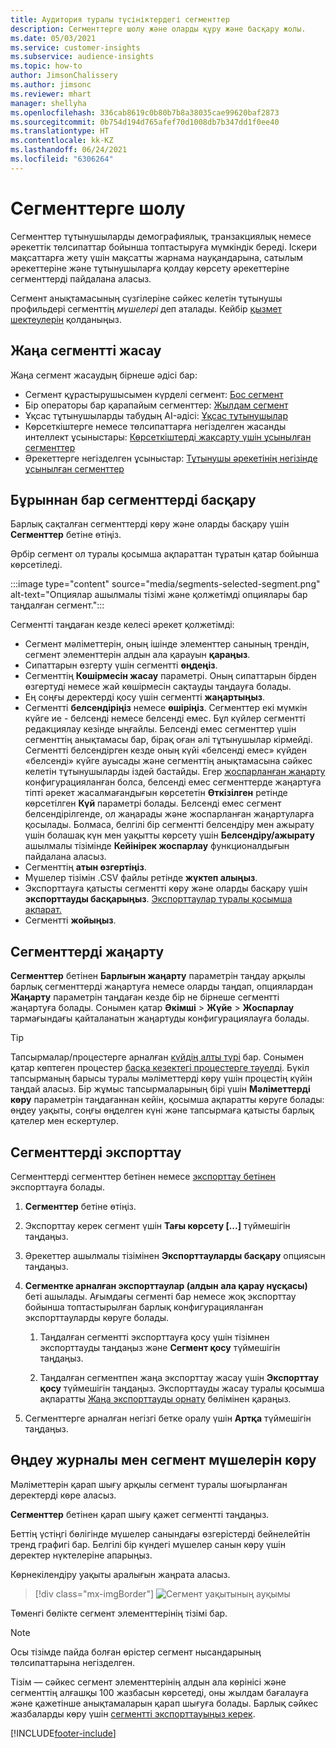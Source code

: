 ```yaml
---
title: Аудитория туралы түсініктердегі сегменттер
description: Сегменттерге шолу және оларды құру және басқару жолы.
ms.date: 05/03/2021
ms.service: customer-insights
ms.subservice: audience-insights
ms.topic: how-to
author: JimsonChalissery
ms.author: jimsonc
ms.reviewer: mhart
manager: shellyha
ms.openlocfilehash: 336cab8619c0b80b7b8a38035cae99620baf2873
ms.sourcegitcommit: 0b754d194d765afef70d1008db7b347dd1f0ee40
ms.translationtype: HT
ms.contentlocale: kk-KZ
ms.lasthandoff: 06/24/2021
ms.locfileid: "6306264"
---
```

# <a name="segments-overview"></a>Сегменттерге шолу

Сегменттер тұтынушыларды демографиялық, транзакциялық немесе әрекеттік төлсипаттар бойынша топтастыруға мүмкіндік береді. Іскери мақсаттарға жету үшін мақсатты жарнама науқандарына, сатылым әрекеттеріне және тұтынушыларға қолдау көрсету әрекеттеріне сегменттерді пайдалана аласыз.

Сегмент анықтамасының сүзгілеріне сәйкес келетін тұтынушы профильдері сегменттің *мүшелері* деп аталады. Кейбір [қызмет шектеулерін](service-limits.md) қолданыңыз.

## <a name="create-a-new-segment"></a>Жаңа сегментті жасау

Жаңа сегмент жасаудың бірнеше әдісі бар: 

- Сегмент құрастырушысымен күрделі сегмент: [Бос сегмент](segment-builder.md#create-a-new-segment)
- Бір операторы бар қарапайым сегменттер: [Жылдам сегмент](segment-builder.md#quick-segments)
- Ұқсас тұтынушыларды табудың AI-әдісі: [Ұқсас тұтынушылар](find-similar-customer-segments.md)
- Көрсеткіштерге немесе төлсипаттарға негізделген жасанды интеллект ұсыныстары: [Көрсеткіштерді жақсарту үшін ұсынылған сегменттер](suggested-segments.md)
- Әрекеттерге негізделген ұсыныстар: [Тұтынушы әрекетінің негізінде ұсынылған сегменттер](suggested-segments-activity.md)

## <a name="manage-existing-segments"></a>Бұрыннан бар сегменттерді басқару

Барлық сақталған сегменттерді көру және оларды басқару үшін **Сегменттер** бетіне өтіңіз.

Әрбір сегмент ол туралы қосымша ақпараттан тұратын қатар бойынша көрсетіледі.

:::image type="content" source="media/segments-selected-segment.png" alt-text="Опциялар ашылмалы тізімі және қолжетімді опциялары бар таңдалған сегмент.":::

Сегментті таңдаған кезде келесі әрекет қолжетімді:

- Сегмент мәліметтерін, оның ішінде элементтер санының трендін, сегмент элементтерін алдын ала қарауын **қараңыз**.
- Сипаттарын өзгерту үшін сегментті **өңдеңіз**.
- Сегменттің **Көшірмесін жасау** параметрі. Оның сипаттарын бірден өзгертуді немесе жай көшірмесін сақтауды таңдауға болады.
- Ең соңғы деректерді қосу үшін сегментті **жаңартыңыз**.
- Сегментті **белсендіріңіз** немесе **өшіріңіз**. Сегменттер екі мүмкін күйге ие - белсенді немесе белсенді емес. Бұл күйлер сегментті редакциялау кезінде ыңғайлы. Белсенді емес сегменттер үшін сегменттің анықтамасы бар, бірақ оған әлі тұтынушылар кірмейді. Сегментті белсендірген кезде оның күйі «белсенді емес» күйден «белсенді» күйге ауысады және сегменттің анықтамасына сәйкес келетін тұтынушыларды іздей бастайды. Егер [жоспарланған жаңарту](system.md#schedule-tab) конфигурацияланған болса, белсенді емес сегменттерде жаңартуға тіпті әрекет жасалмағандығын көрсететін **Өткізілген** ретінде көрсетілген **Күй** параметрі болады. Белсенді емес сегмент белсендірілгенде, ол жаңарады және жоспарланған жаңартуларға қосылады.
  Болмаса, белгілі бір сегментті белсендіру мен ажырату үшін болашақ күн мен уақытты көрсету үшін **Белсендіру/ажырату** ашылмалы тізімінде **Кейінірек жоспарлау** функционалдығын пайдалана аласыз.
- Сегменттің **атын өзгертіңіз**.
- Мүшелер тізімін .CSV файлы ретінде **жүктеп алыңыз**.
- Экспорттауға қатысты сегментті көру және оларды басқару үшін **экспорттауды басқарыңыз**. [Экспорттаулар туралы қосымша ақпарат.](export-destinations.md)
- Сегментті **жойыңыз**.

## <a name="refresh-segments"></a>Сегменттерді жаңарту

**Сегменттер** бетінен **Барлығын жаңарту** параметрін таңдау арқылы барлық сегменттерді жаңартуға немесе оларды таңдап, опциялардан **Жаңарту** параметрін таңдаған кезде бір не бірнеше сегментті жаңартуға болады. Сонымен қатар **Әкімші** > **Жүйе** > **Жоспарлау** тармағындағы қайталанатын жаңартуды конфигурациялауға болады.

> [!TIP]
> Тапсырмалар/процестерге арналған [күйдің алты түрі](system.md#status-types) бар. Сонымен қатар көптеген процестер [басқа кезектегі процестерге тәуелді](system.md#refresh-policies). Бүкіл тапсырманың барысы туралы мәліметтерді көру үшін процестің күйін таңдай аласыз. Бір жұмыс тапсырмаларының бірі үшін **Мәліметтерді көру** параметрін таңдағаннан кейін, қосымша ақпаратты көруге болады: өңдеу уақыты, соңғы өңделген күні және тапсырмаға қатысты барлық қателер мен ескертулер.

## <a name="export-segments"></a>Сегменттерді экспорттау

Сегменттерді сегменттер бетінен немесе [экспорттау бетінен](export-destinations.md) экспорттауға болады. 

1. **Сегменттер** бетіне өтіңіз.

1. Экспорттау керек сегмент үшін **Тағы көрсету [...]** түймешігін таңдаңыз.

1. Әрекеттер ашылмалы тізімінен **Экспорттауларды басқару** опциясын таңдаңыз.

1. **Сегментке арналған экспорттаулар (алдын ала қарау нұсқасы)** беті ашылады. Ағымдағы сегменті бар немесе жоқ экспорттау бойынша топтастырылған барлық конфигурацияланған экспорттауларды көруге болады.

   1. Таңдалған сегментті экспорттауға қосу үшін тізімнен экспорттауды таңдаңыз және **Сегмент қосу** түймешігін таңдаңыз.

   1. Таңдалған сегментпен жаңа экспорттау жасау үшін **Экспорттау қосу** түймешігін таңдаңыз. Экспорттауды жасау туралы қосымша ақпаратты [Жаңа экспорттауды орнату](export-destinations.md#set-up-a-new-export) бөлімінен қараңыз.

1. Сегменттерге арналған негізгі бетке оралу үшін **Артқа** түймешігін таңдаңыз.

## <a name="view-processing-history-and-segment-members"></a>Өңдеу журналы мен сегмент мүшелерін көру

Мәліметтерін қарап шығу арқылы сегмент туралы шоғырланған деректерді көре аласыз.

**Сегменттер** бетінен қарап шығу қажет сегментті таңдаңыз.

Беттің үстіңгі бөлігінде мүшелер санындағы өзгерістерді бейнелейтін тренд графигі бар. Белгілі бір күндегі мүшелер санын көру үшін деректер нүктелеріне апарыңыз.

Көрнекілендіру уақыты аралығын жаңрата аласыз.

> [!div class="mx-imgBorder"]
> ![Сегмент уақытының ауқымы](media/segment-time-range.png "Сегмент уақытының ауқымы")

Төменгі бөлікте сегмент элементтерінің тізімі бар.

> [!NOTE]
> Осы тізімде пайда болған өрістер сегмент нысандарының төлсипаттарына негізделген.
>
>Тізім — сәйкес сегмент элементтерінің алдын ала көрінісі және сегменттің алғашқы 100 жазбасын көрсетеді, оны жылдам бағалауға және қажетінше анықтамаларын қарап шығуға болады. Барлық сәйкес жазбаларды көру үшін [сегментті экспорттауыңыз керек](export-destinations.md).

[!INCLUDE[footer-include](../includes/footer-banner.md)] 
